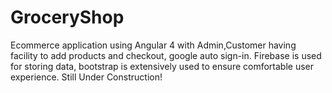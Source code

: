 # GroceryShop
Ecommerce application using Angular 4 with Admin,Customer having facility to add products and checkout, google auto sign-in.
Firebase is used for storing data, bootstrap is extensively used to ensure comfortable user experience.
Still Under Construction!
